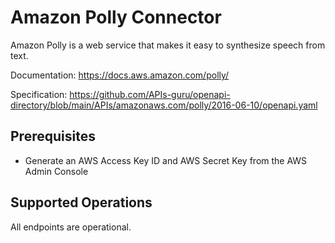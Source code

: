 # Amazon Polly Connector
Amazon Polly is a web service that makes it easy to synthesize speech from text.

Documentation: https://docs.aws.amazon.com/polly/

Specification: https://github.com/APIs-guru/openapi-directory/blob/main/APIs/amazonaws.com/polly/2016-06-10/openapi.yaml

## Prerequisites

+ Generate an AWS Access Key ID and AWS Secret Key from the AWS Admin Console

## Supported Operations
All endpoints are operational.